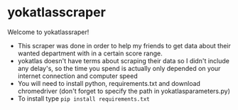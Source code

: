 # yokatlasscraper

Welcome to yokatlassraper!
  * This scraper was done in order to help my friends to get data about their wanted department with in a certain score range.
  * yokatlas doesn't have terms about scraping their data so I didn't include any delay's, so the time you spend is actually only depended on your internet connection and computer speed
  * You will need to install python, requirements.txt and download chromedriver (don't forget to specify the path in yokatlasparameters.py) 
  * To install type `pip install requirements.txt`


